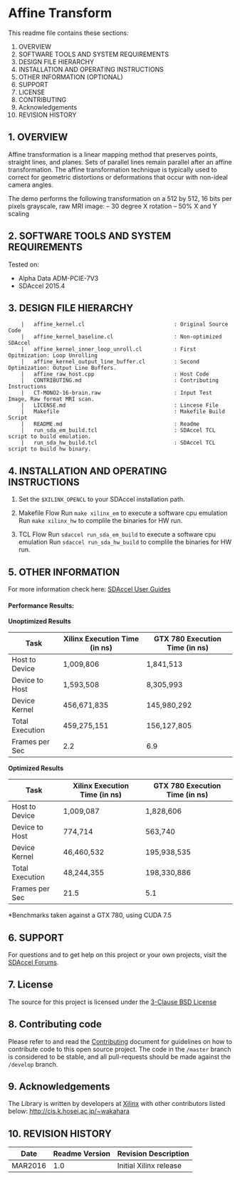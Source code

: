 
Affine Transform
======================================

This readme file contains these sections:

1. OVERVIEW
2. SOFTWARE TOOLS AND SYSTEM REQUIREMENTS
3. DESIGN FILE HIERARCHY
4. INSTALLATION AND OPERATING INSTRUCTIONS
5. OTHER INFORMATION (OPTIONAL)
6. SUPPORT
7. LICENSE
8. CONTRIBUTING
9. Acknowledgements
10. REVISION HISTORY

## 1. OVERVIEW

Affine transformation is a linear mapping method that preserves points, straight lines, and planes. Sets of parallel lines remain parallel after an affine transformation. The affine transformation technique is typically used to correct for geometric distortions or deformations that occur with non-ideal camera angles.

The demo performs the following transformation on a 512 by 512, 16 bits per pixels grayscale, raw MRI image:
– 30 degree X rotation
– 50% X and Y scaling

## 2. SOFTWARE TOOLS AND SYSTEM REQUIREMENTS
Tested on: 
* Alpha Data ADM-PCIE-7V3
* SDAccel 2015.4

## 3. DESIGN FILE HIERARCHY
```
	|   affine_kernel.cl							: Original Source Code
	|   affine_kernel_baseline.cl					: Non-optimized SDAccel 
	|   affine_kernel_inner_loop_unroll.cl			: First Opitmization: Loop Unrolling
	|   affine_kernel_output_line_buffer.cl			: Second Optimization: Output Line Buffers. 
	|   affine_raw_host.cpp							: Host Code
	|   CONTRIBUTING.md								: Contributing Instructions
	|   CT-MONO2-16-brain.raw						: Input Test Image, Raw format MRI scan. 
	|   LICENSE.md									: Lincese File
	|   Makefile									: Makefile Build Script
	|   README.md									: Readme
	|   run_sda_em_build.tcl						: SDAccel TCL script to build emulation.
	|   run_sda_hw_build.tcl						: SDAccel TCL script to build hw binary. 
```

## 4. INSTALLATION AND OPERATING INSTRUCTIONS

1. Set the `$XILINX_OPENCL` to your SDAccel installation path.

2. Makefile Flow
Run `make xilinx_em` to execute a software cpu emulation 
Run `make xilinx_hw` to complile the binaries for HW run. 

3. TCL Flow
Run `sdaccel run_sda_em_build` to execute a software cpu emulation 
Run `sdaccel run_sda_hw_build` to complile the binaries for HW run. 

## 5. OTHER INFORMATION

For more information check here: 
[SDAccel User Guides][]

#### Performance Results: 

**Unoptimized Results** 

Task			|	Xilinx Execution Time (in ns)	|	GTX 780 Execution Time (in ns)
------------------------|---------------------------------------|------------------------------------
Host to Device		|	1,009,806			|	1,841,513
Device to Host		|	1,593,508			|	8,305,993
Device Kernel 		|	456,671,835			|	145,980,292
Total Execution 	|	459,275,151			|	156,127,805
Frames per Sec		|	2.2				|	6.9

**Optimized Results** 

Task			|	Xilinx Execution Time (in ns)	|	GTX 780 Execution Time (in ns)
------------------------|---------------------------------------|------------------------------------
Host to Device		|	1,009,087			|	1,828,606
Device to Host		|	774,714				|	563,740
Device Kernel 		|	46,460,532			|	195,938,535
Total Execution 	|	48,244,355			|	198,330,886
Frames per Sec		|	21.5				|	5.1

*Benchmarks taken against a GTX 780, using CUDA 7.5

## 6. SUPPORT
For questions and to get help on this project or your own projects, visit the [SDAccel Forums][]. 

## 7. License
The source for this project is licensed under the [3-Clause BSD License][]

## 8. Contributing code
Please refer to and read the [Contributing][] document for guidelines on how to contribute code to this open source project. The code in the `/master` branch is considered to be stable, and all pull-requests should be made against the `/develop` branch.

## 9. Acknowledgements
The Library is written by developers at [Xilinx](http://www.xilinx.com/) with other contributors listed below:
http://cis.k.hosei.ac.jp/~wakahara  

## 10. REVISION HISTORY

Date		|	Readme Version	|	Revision Description
----------------|-----------------------|-------------------------
MAR2016		|	1.0		|	Initial Xilinx release




[Contributing]: CONTRIBUTING.md 
[3-Clause BSD License]: LICENSE.md
[SDAccel Forums]: https://forums.xilinx.com/t5/SDAccel/bd-p/SDx
[SDAccel User Guides]: http://www.xilinx.com/support/documentation-navigation/development-tools/software-development/sdaccel.html?resultsTablePreSelect=documenttype:SeeAll#documentation 
